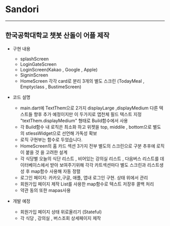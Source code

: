# Sandori
---
## 한국공학대학교 챗봇 산돌이 어플 제작 
- 구현 내용 
  - splashScreen
  - LoginGateScreen
  - LoginScreen(Kakao , Google , Apple)
  - SigninScreen
  - HomeScreen 각각 card로 분리 3개의 별도 스크린 (TodayMeal , Emptyclass , BustimeScreen)
    


 
- 코드 설명
  - main.dart에 TextThem으로 2가지 displayLarge ,displayMedium 다른 텍스트들 향후 추가 예정이지만 이 두가지로 앱천체 필드 텍스트 지정 "textThem.displayMedium" 형태로 Build함수에서 사용
  - 각 Build함수 내 로직은 최소화 하고 위젯을 top, middile , bottom으로 별도의 stlessWidget으로 선언해 가독성 확보
  - 로직 구현부는 함수로 두었습니다.
  - HomeScreen의 홈 카드 섹션 3가지 전부 별도의 스크린으로 구분 추후에 로직이 붙을 것 을 고려한 설계
  - 각 식당별 오늘의 식단 리스트 , 비어있는 강의실 리스트 , 다음버스 리스트를 데이터베이스에서 받아 보여주기위해 각각 카트섹션마다 별도 스크린과 리스트생성 후 map함수 사용해 자동 정렬
  - 로그인 페이지: 카카오,구글, 애플, 앱내 로그인 구현. 상태 위에서 관리
  - 회원가입 페이지 제작 List를 사용한 map함수로 텍스트 저장후 콜백 처리
  - 약관 동의 또한 mapas사용
 


- 개발 예정
  - 회원가입 페이지 상태 위로올리기 (Stateful)
  - 각 식당 , 강의실 , 버스조회 상세페이지 제작
